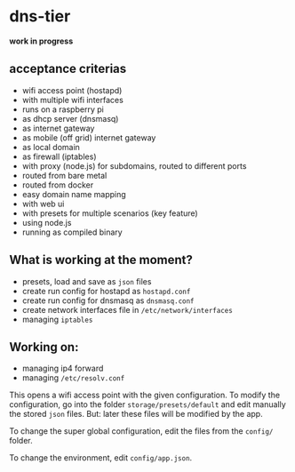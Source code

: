 # dns-tier

**work in progress**

## acceptance criterias

- wifi access point (hostapd)
- with multiple wifi interfaces
- runs on a raspberry pi
- as dhcp server (dnsmasq)
- as internet gateway
- as mobile (off grid) internet gateway
- as local domain
- as firewall (iptables)
- with proxy (node.js) for subdomains, routed to different ports
- routed from bare metal
- routed from docker
- easy domain name mapping
- with web ui
- with presets for multiple scenarios (key feature)
- using node.js
- running as compiled binary

## What is working at the moment?

- presets, load and save as `json` files
- create run config for hostapd as `hostapd.conf`
- create run config for dnsmasq as `dnsmasq.conf`
- create network interfaces file in `/etc/network/interfaces`
- managing `iptables`

## Working on:
- managing ip4 forward
- managing `/etc/resolv.conf`

This opens a wifi access point with the given configuration.
To modify the configuration, go into the folder `storage/presets/default` and edit manually the stored `json` files.
But: later these files will be modified by the app.  
 
To change the super global configuration, edit the files from the `config/` folder.  
 
To change the environment, edit `config/app.json`.